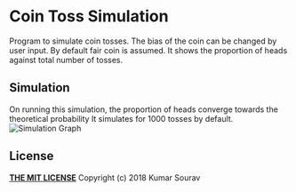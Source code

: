 # Coin Toss Simulation
Program to simulate coin tosses. The bias of the coin can be changed by user input.
By default fair coin is assumed. It shows the proportion of heads against total number
of tosses.

## Simulation
On running this simulation, the proportion of heads converge towards the theoretical probability
It simulates for 1000 tosses by default.
![Simulation Graph](anim.gif)

## License
[**THE MIT LICENSE**](../LICENSE) Copyright (c) 2018 Kumar Sourav

